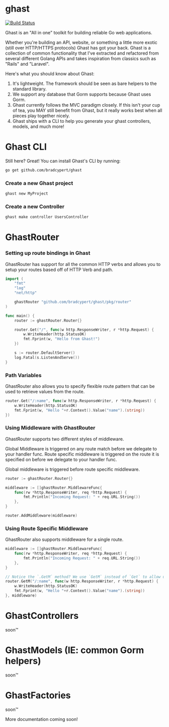 # ghast

[![Build Status](https://travis-ci.org/bradcypert/ghast.svg?branch=master)](https://travis-ci.org/bradcypert/ghast)

Ghast is an "All in one" toolkit for building reliable Go web applications.

Whether you're building an API, website, or something a little more exotic (still over HTTP/HTTPS protocols)
Ghast has got your back. Ghast is a collection of common functionality that I've extracted and refactored from several different Golang APIs and takes inspiration from classics such as "Rails" and "Laravel".

Here's what you should know about Ghast:

1. It's lightweight. The framework should be seen as bare helpers to the standard library.
2. We support any database that Gorm supports because Ghast uses Gorm.
3. Ghast currently follows the MVC paradigm closely. If this isn't your cup of tea, you MAY still benefit from Ghast, but it really works best when all pieces play together nicely.
4. Ghast ships with a CLI to help you generate your ghast controllers, models, and much more!

# Ghast CLI

Still here? Great! You can install Ghast's CLI by running:

```bash
go get github.com/bradcypert/ghast
```

### Create a new Ghast project

```bash
ghast new MyProject
```

### Create a new Controller

```bash
ghast make controller UsersController
```

# GhastRouter

### Setting up route bindings in Ghast

GhastRouter has support for all the common HTTP verbs and allows you to setup your routes based off of HTTP Verb and path.

```go
import (
	"fmt"
	"log"
	"net/http"

	ghastRouter "github.com/bradcypert/ghast/pkg/router"
)

func main() {
	router := ghastRouter.Router{}

	router.Get("/", func(w http.ResponseWriter, r *http.Request) {
		w.WriteHeader(http.StatusOK)
		fmt.Fprint(w, "Hello from Ghast!")
	})

	s := router.DefaultServer()
	log.Fatal(s.ListenAndServe())
}
```

### Path Variables

GhastRouter also allows you to specify flexible route pattern that can be used to retrieve values from the route.

```go
router.Get("/:name", func(w http.ResponseWriter, r *http.Request) {
    w.WriteHeader(http.StatusOK)
    fmt.Fprint(w, "Hello "+r.Context().Value("name").(string))
})
```

### Using Middleware with GhastRouter

GhastRouter supports two different styles of middleware.

Global Middleware is triggered on any route match before we delegate to your handler func.
Route specific middleware is triggered on the route it is specified on before we delegate to your handler func.

Global middleware is triggered before route specific middleware.

```go
router := ghastRouter.Router{}

middleware := []ghastRouter.MiddlewareFunc{
    func(rw *http.ResponseWriter, req *http.Request) {
        fmt.Println("Incoming Request: " + req.URL.String())
    },
}

router.AddMiddleware(middleware)
```

### Using Route Specific Middleware

GhastRouter also supports middleware for a single route.

```go
middleware := []ghastRouter.MiddlewareFunc{
    func(rw *http.ResponseWriter, req *http.Request) {
        fmt.Println("Incoming Request: " + req.URL.String())
    },
}

// Notice the `.GetM` method? We use `GetM` instead of `Get` to allow us to add route specific middleware
router.GetM("/:name", func(w http.ResponseWriter, r *http.Request) {
    w.WriteHeader(http.StatusOK)
    fmt.Fprint(w, "Hello "+r.Context().Value("name").(string))
}, middleware)
```

# GhastControllers

soon™

# GhastModels (IE: common Gorm helpers)

soon™

# GhastFactories

soon™

More documentation coming soon!
